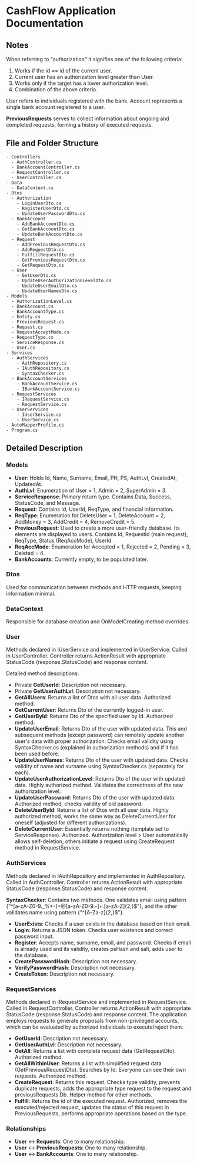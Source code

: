 # CashFlow Application Documentation

## Notes
When referring to "authorization" it signifies one of the following criteria:
1. Works if the id == id of the current user.
2. Current user has an authorization level greater than User.
3. Works only if the target has a lower authorization level.
4. Combination of the above criteria.

User refers to individuals registered with the bank. Account represents a single bank account registered to a user.

**PreviousRequests** serves to collect information about ongoing and completed requests, forming a history of executed requests.

## File and Folder Structure
```
- Controllers
  - AuthController.cs
  - BankAccountController.cs
  - RequestController.cs
  - UserController.cs
- Data
  - DataContext.cs
- Dtos
  - Authorization
    - LoginUserDto.cs
    - RegisterUserDto.cs
    - UpdateUserPasswordDto.cs
  - BankAccount
    - AddBankAccountDto.cs
    - GetBankAccountDto.cs
    - UpdateBankAccountDto.cs
  - Request
    - AddPreviousRequestDto.cs
    - AddRequestDto.cs
    - FulfillRequestDto.cs
    - GetPreviousRequestDto.cs
    - GetRequestDto.cs
  - User
    - GetUserDto.cs
    - UpdateUserAuthorizationLevelDto.cs
    - UpdateUserEmailDto.cs
    - UpdateUserNamesDto.cs
- Models
  - AuthorizationLevel.cs
  - BankAccount.cs
  - BankAccountType.cs
  - Entity.cs
  - PreviousRequest.cs
  - Request.cs
  - RequestAcceptMode.cs
  - RequestType.cs
  - ServiceResponse.cs
  - User.cs
- Services
  - AuthServices
    - AuthRepository.cs
    - IAuthRepository.cs
    - SyntaxChecker.cs
  - BankAccountServices
    - BankAccountService.cs
    - IBankAccountService.cs
  - RequestServices
    - IRequestService.cs
    - RequestService.cs
  - UserServices
    - IUserService.cs
    - UserService.cs
- AutoMapperProfile.cs
- Program.cs
```

## Detailed Description

### Models
- **User**: Holds Id, Name, Surname, Email, PH, PS, AuthLvl, CreatedAt, UpdatedAt.
- **AuthLvl**: Enumeration of User = 1, Admin = 2, SuperAdmin = 3.
- **ServiceResponse**: Primary return type. Contains Data, Success, StatusCode, and Message.
- **Request**: Contains Id, UserId, ReqType, and financial information.
- **ReqType**: Enumeration for DeleteUser = 1, DeleteAccount = 2, AddMoney = 3, AddCredit = 4, RemoveCredit = 5.
- **PreviousRequest**: Used to create a more user-friendly database. Its elements are displayed to users. Contains Id, RequestId (main request), ReqType, Status (ReqAccMode), UserId.
- **ReqAccMode**: Enumeration for Accepted = 1, Rejected = 2, Pending = 3, Deleted = 4.
- **BankAccounts**: Currently empty, to be populated later.

### Dtos
Used for communication between methods and HTTP requests, keeping information minimal.

### DataContext
Responsible for database creation and OnModelCreating method overrides.

### User
Methods declared in IUserService and implemented in UserService. Called in UserController.
Controller returns ActionResult with appropriate StatusCode (response.StatusCode) and response content.

Detailed method descriptions:
- Private **GetUserId**: Description not necessary.
- Private **GetUserAuthLvl**: Description not necessary.
- **GetAllUsers**: Returns a list of Dtos with all user data. Authorized method.
- **GetCurrentUser**: Returns Dto of the currently logged-in user.
- **GetUserById**: Returns Dto of the specified user by Id. Authorized method.
- **UpdateUserEmail**: Returns Dto of the user with updated data. This and subsequent methods (except password) can remotely update another user's data with proper authorization. Checks email validity using SyntaxChecker.cs (explained in authorization methods) and if it has been used before.
- **UpdateUserNames**: Returns Dto of the user with updated data. Checks validity of name and surname using SyntaxChecker.cs (separately for each).
- **UpdateUserAuthorizationLevel**: Returns Dto of the user with updated data. Highly authorized method. Validates the correctness of the new authorization level.
- **UpdateUserPassword**: Returns Dto of the user with updated data. Authorized method, checks validity of old password.
- **DeleteUserById**: Returns a list of Dtos with all user data. Highly authorized method, works the same way as DeleteCurrentUser for oneself (adjusted for different authorizations).
- **DeleteCurrentUser**: Essentially returns nothing (template set to ServiceResponse<string>). Authorized. Authorization level > User automatically allows self-deletion; others initiate a request using CreateRequest method in RequestService.

### AuthServices
Methods declared in IAuthRepository and implemented in AuthRepository. Called in AuthController.
Controller returns ActionResult with appropriate StatusCode (response.StatusCode) and response content.

**SyntaxChecker**: Contains two methods. One validates email using pattern {"^[a-zA-Z0-9._%+-]+@[a-zA-Z0-9.-]+\.[a-zA-Z]{2,}$"}, and the other validates name using pattern {"^[A-Za-z]{2,}$"}.

- **UserExists**: Checks if a user exists in the database based on their email.
- **Login**: Returns a JSON token. Checks user existence and correct password input.
- **Register**: Accepts name, surname, email, and password. Checks if email is already used and its validity, creates psHash and salt, adds user to the database.
- **CreatePasswordHash**: Description not necessary.
- **VerifyPasswordHash**: Description not necessary.
- **CreateToken**: Description not necessary.

### RequestServices
Methods declared in IRequestService and implemented in RequestService. Called in RequestController.
Controller returns ActionResult with appropriate StatusCode (response.StatusCode) and response content.
The application employs requests to generate proposals from non-privileged accounts, which can be evaluated by authorized individuals to execute/reject them.

- **GetUserId**: Description not necessary.
- **GetUserAuthLvl**: Description not necessary.
- **GetAll**: Returns a list with complete request data (GetRequestDto). Authorized method.
- **GetAllWithinUser**: Returns a list with simplified request data (GetPreviousRequestDto). Searches by Id. Everyone can see their own requests. Authorized method.
- **CreateRequest**: Returns this request. Checks type validity, prevents duplicate requests, adds the appropriate type request to the request and previousRequests Db. Helper method for other methods.
- **Fulfill**: Returns the id of the executed request. Authorized, removes the executed/rejected request, updates the status of this request in PreviousRequests, performs appropriate operations based on the type.

### Relationships
- **User** <-> **Requests**: One to many relationship.
- **User** <-> **PreviousRequests**: One to many relationship.
- **User** <-> **BankAccounts**: One to many relationship.
